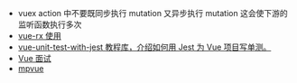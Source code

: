 - vuex action 中不要既同步执行 mutation 又异步执行 mutation 这会使下游的监听函数执行多次
- [vue-rx 使用](https://zhuanlan.zhihu.com/p/23575516)
- [vue-unit-test-with-jest 教程库，介绍如何用 Jest 为 Vue 项目写单测。](https://github.com/holylovelqq/vue-unit-test-with-jest)
- [Vue 面试](https://juejin.im/post/5d41eec26fb9a06ae439d29f)
- [mpvue](https://github.com/Meituan-Dianping/mpvue)
